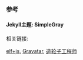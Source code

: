 ### 参考


#### Jekyll主题: SimpleGray


相关链接:

[elf+js](http://elf.js.org/),
[Gravatar](http://gravatar.com/),
[造轮子工程师](https://github.com/mytharcher)
